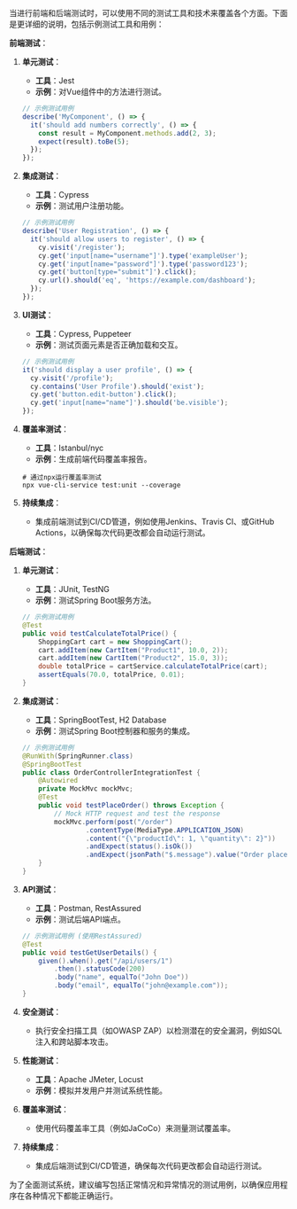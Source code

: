 当进行前端和后端测试时，可以使用不同的测试工具和技术来覆盖各个方面。下面是更详细的说明，包括示例测试工具和用例：

**前端测试**：

1. **单元测试**：

   - **工具**：Jest
   - **示例**：对Vue组件中的方法进行测试。
   
   ```javascript
   // 示例测试用例
   describe('MyComponent', () => {
     it('should add numbers correctly', () => {
       const result = MyComponent.methods.add(2, 3);
       expect(result).toBe(5);
     });
   });
   ```

2. **集成测试**：

   - **工具**：Cypress
   - **示例**：测试用户注册功能。
   
   ```javascript
   // 示例测试用例
   describe('User Registration', () => {
     it('should allow users to register', () => {
       cy.visit('/register');
       cy.get('input[name="username"]').type('exampleUser');
       cy.get('input[name="password"]').type('password123');
       cy.get('button[type="submit"]').click();
       cy.url().should('eq', 'https://example.com/dashboard');
     });
   });
   ```

3. **UI测试**：

   - **工具**：Cypress, Puppeteer
   - **示例**：测试页面元素是否正确加载和交互。
   
   ```javascript
   // 示例测试用例
   it('should display a user profile', () => {
     cy.visit('/profile');
     cy.contains('User Profile').should('exist');
     cy.get('button.edit-button').click();
     cy.get('input[name="name"]').should('be.visible');
   });
   ```

4. **覆盖率测试**：

   - **工具**：Istanbul/nyc
   - **示例**：生成前端代码覆盖率报告。
   
   ```
   # 通过npx运行覆盖率测试
   npx vue-cli-service test:unit --coverage
   ```

5. **持续集成**：

   - 集成前端测试到CI/CD管道，例如使用Jenkins、Travis CI、或GitHub Actions，以确保每次代码更改都会自动运行测试。

**后端测试**：

1. **单元测试**：

   - **工具**：JUnit, TestNG
   - **示例**：测试Spring Boot服务方法。
   
   ```java
   // 示例测试用例
   @Test
   public void testCalculateTotalPrice() {
       ShoppingCart cart = new ShoppingCart();
       cart.addItem(new CartItem("Product1", 10.0, 2));
       cart.addItem(new CartItem("Product2", 15.0, 3));
       double totalPrice = cartService.calculateTotalPrice(cart);
       assertEquals(70.0, totalPrice, 0.01);
   }
   ```

2. **集成测试**：

   - **工具**：SpringBootTest, H2 Database
   - **示例**：测试Spring Boot控制器和服务的集成。
   
   ```java
   // 示例测试用例
   @RunWith(SpringRunner.class)
   @SpringBootTest
   public class OrderControllerIntegrationTest {
       @Autowired
       private MockMvc mockMvc;
       @Test
       public void testPlaceOrder() throws Exception {
           // Mock HTTP request and test the response
           mockMvc.perform(post("/order")
                   .contentType(MediaType.APPLICATION_JSON)
                   .content("{\"productId\": 1, \"quantity\": 2}"))
                   .andExpect(status().isOk())
                   .andExpect(jsonPath("$.message").value("Order placed successfully"));
       }
   }
   ```

3. **API测试**：

   - **工具**：Postman, RestAssured
   - **示例**：测试后端API端点。
   
   ```java
   // 示例测试用例 (使用RestAssured)
   @Test
   public void testGetUserDetails() {
       given().when().get("/api/users/1")
           .then().statusCode(200)
           .body("name", equalTo("John Doe"))
           .body("email", equalTo("john@example.com"));
   }
   ```

4. **安全测试**：

   - 执行安全扫描工具（如OWASP ZAP）以检测潜在的安全漏洞，例如SQL注入和跨站脚本攻击。

5. **性能测试**：

   - **工具**：Apache JMeter, Locust
   - **示例**：模拟并发用户并测试系统性能。

6. **覆盖率测试**：

   - 使用代码覆盖率工具（例如JaCoCo）来测量测试覆盖率。

7. **持续集成**：

   - 集成后端测试到CI/CD管道，确保每次代码更改都会自动运行测试。

为了全面测试系统，建议编写包括正常情况和异常情况的测试用例，以确保应用程序在各种情况下都能正确运行。